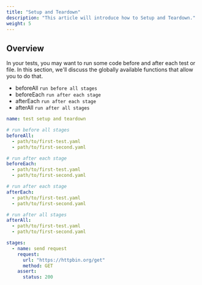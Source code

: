 ```yaml
---
title: "Setup and Teardown"
description: "This article will introduce how to Setup and Teardown."
weight: 5
---
```


## Overview

In your tests, you may want to run some code before and after each test or file.
In this section, we'll discuss the globally available functions that allow you to do that.

* beforeAll `run before all stages`
* beforeEach `run after each stage`
* afterEach `run after each stage`
* afterAll `run after all stages`


```yaml
name: test setup and teardown

# run before all stages
beforeAll:
  - path/to/first-test.yaml
  - path/to/first-second.yaml

# run after each stage
beforeEach:
  - path/to/first-test.yaml
  - path/to/first-second.yaml

# run after each stage
afterEach:
  - path/to/first-test.yaml
  - path/to/first-second.yaml

# run after all stages
afterAll:
  - path/to/first-test.yaml
  - path/to/first-second.yaml

stages:
  - name: send request
    request:
      url: "https://httpbin.org/get"
      method: GET
    assert:
      status: 200
```
